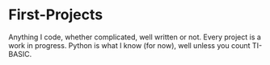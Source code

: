 # First-Projects
Anything I code, whether complicated, well written or not. Every project is a work in progress. Python is what I know (for now), well unless you count TI-BASIC.
